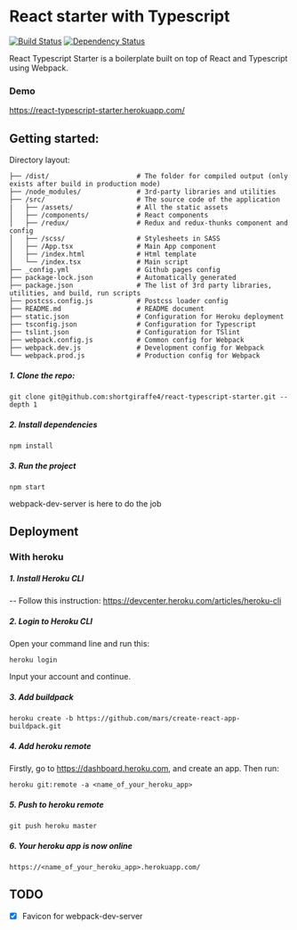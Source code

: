 # React starter with Typescript

[![Build Status](https://travis-ci.org/shortgiraffe4/react-typescript-starter.svg?branch=master)](https://travis-ci.org/shortgiraffe4/react-typescript-starter)
[![Dependency Status](https://david-dm.org/shortgiraffe4/react-typescript-starter.svg)](https://david-dm.org/shortgiraffe4/react-typescript-starter)

React Typescript Starter is a boilerplate built on top of React and Typescript using Webpack.
### Demo
https://react-typescript-starter.herokuapp.com/
## Getting started:
Directory layout:
```
├── /dist/                      # The folder for compiled output (only exists after build in production mode)
├── /node_modules/              # 3rd-party libraries and utilities          
├── /src/                       # The source code of the application
|   ├── /assets/                # All the static assets  
│   ├── /components/            # React components
│   ├── /redux/                 # Redux and redux-thunks component and config
│   ├── /scss/                  # Stylesheets in SASS
│   ├── /App.tsx                # Main App component
│   ├── /index.html             # Html template
│   └── /index.tsx              # Main script
├── _config.yml                 # Github pages config
├── package-lock.json           # Automatically generated
├── package.json                # The list of 3rd party libraries, utilities, and build, run scripts
├── postcss.config.js           # Postcss loader config
├── README.md                   # README document
├── static.json                 # Configuration for Heroku deployment
├── tsconfig.json               # Configuration for Typescript
├── tslint.json                 # Configuration for TSlint
├── webpack.config.js           # Common config for Webpack
├── webpack.dev.js              # Development config for Webpack
└── webpack.prod.js             # Production config for Webpack
```
##### 1. Clone the repo:
`git clone git@github.com:shortgiraffe4/react-typescript-starter.git --depth 1`
##### 2. Install dependencies
`npm install`
##### 3. Run the project
`npm start`

webpack-dev-server is here to do the job

## Deployment
### With heroku
##### 1. Install Heroku CLI
 -- Follow this instruction: https://devcenter.heroku.com/articles/heroku-cli
##### 2. Login to Heroku CLI
Open your command line and run this:

`heroku login`

Input your account and continue.
##### 3. Add buildpack
`heroku create -b https://github.com/mars/create-react-app-buildpack.git`
##### 4. Add heroku remote
Firstly, go to https://dashboard.heroku.com, and create an app. Then run:

`heroku git:remote -a <name_of_your_heroku_app>`
##### 5. Push to heroku remote
`git push heroku master`
##### 6. Your heroku app is now online
`https://<name_of_your_heroku_app>.herokuapp.com/`


## TODO
- [x] Favicon for webpack-dev-server